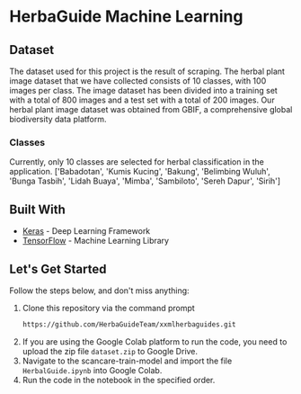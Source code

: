 # HerbaGuide Machine Learning

## Dataset
The dataset used for this project is the result of scraping. The herbal plant image dataset that we have collected consists of 10 classes, with 100 images per class. The image dataset has been divided into a training set with a total of 800 images and a test set with a total of 200 images. Our herbal plant image dataset was obtained from GBIF, a comprehensive global biodiversity data platform.

### Classes
Currently, only 10 classes are selected for herbal classification in the application. ['Babadotan', 'Kumis Kucing', 'Bakung', 'Belimbing Wuluh', 'Bunga Tasbih', 'Lidah Buaya', 'Mimba', 'Sambiloto', 'Sereh Dapur', 'Sirih']

## Built With
* [Keras](https://keras.io/) - Deep Learning Framework
* [TensorFlow](http://tensorflow.org/) - Machine Learning Library

## Let's Get Started
Follow the steps below, and don't miss anything:

1. Clone this repository via the command prompt
   ```sh
   https://github.com/HerbaGuideTeam/xxmlherbaguides.git
   ```
2. If you are using the Google Colab platform to run the code, you need to upload the zip file `dataset.zip` to Google Drive.
3. Navigate to the scancare-train-model and import the file `HerbalGuide.ipynb` into Google Colab.
4. Run the code in the notebook in the specified order.
